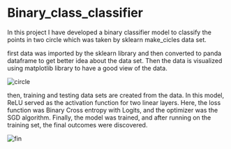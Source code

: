 # Binary_class_classifier

In this project I have developed a binary classifier model to classify the points in  two circle  which was taken by sklearn make_cicles data set.

first data was imported by the sklearn library and then converted to panda dataframe to get better idea about the data set. Then the data is visualized using matplotlib library to have a good view of the data.

![circle](https://github.com/leonfdo/Binary_class_classifier/assets/78163260/86d1185c-69fa-4faf-be11-ef5235d903e3)

then, training and testing data sets are created from the data. In this model, ReLU served as the activation function for two linear layers. Here, the loss function was Binary Cross entropy with Logits, and the optimizer was the SGD algorithm. Finally, the model was trained, and after running on the training set, the final outcomes were discovered.

![fin](https://github.com/leonfdo/Binary_class_classifier/assets/78163260/900da3a5-de59-44ae-aead-cc140bad71ba)
